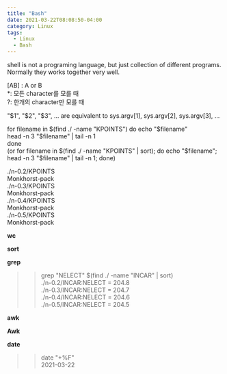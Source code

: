 ```yaml
---
title: "Bash"
date: 2021-03-22T08:08:50-04:00
category: Linux
tags:
  - Linux
  - Bash
---
```



shell is not a programing language, but just collection of different programs. Normally they works together very well.  

[AB] : A or B  
*:  모든 character를 모를 때  
?: 한개의 character만 모를 때  

"$1", "$2", "$3", ... are equivalent to sys.argv[1], sys.argv[2], sys.argv[3], ...  

for filename in $(find ./ -name "KPOINTS")  
do  
  echo "$filename"  
  head -n 3 "$filename" | tail -n 1  
done  
(or for filename in $(find ./ -name "KPOINTS" | sort);  do echo "$filename"; head -n 3 "$filename" | tail -n 1; done)  

./n-0.2/KPOINTS  
Monkhorst-pack  
./n-0.3/KPOINTS  
Monkhorst-pack  
./n-0.4/KPOINTS  
Monkhorst-pack  
./n-0.5/KPOINTS  
Monkhorst-pack  


__wc__


__sort__


__grep__
>> grep "NELECT" $(find ./ -name "INCAR" | sort)  
./n-0.2/INCAR:NELECT = 204.8  
./n-0.3/INCAR:NELECT = 204.7  
./n-0.4/INCAR:NELECT = 204.6  
./n-0.5/INCAR:NELECT = 204.5  


__awk__



__Awk__


__date__
>> date "+%F"  
2021-03-22  


